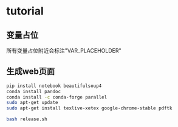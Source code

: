 # tutorial
## 变量占位
所有变量占位附近会标注"VAR_PLACEHOLDER"

## 生成web页面
```bash
pip install notebook beautifulsoup4
conda install pandoc
conda install -c conda-forge parallel 
sudo apt-get update
sudo apt-get install texlive-xetex google-chrome-stable pdftk

bash release.sh
```
